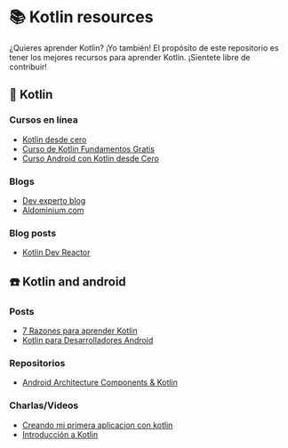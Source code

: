 # :books: Kotlin resources 

¿Quieres aprender Kotlin? ¡Yo también! 
El propósito de este repositorio es tener los mejores recursos para aprender Kotlin. ¡Sientete libre de contribuir!

## :hatched_chick: Kotlin

### Cursos en línea
* [Kotlin desde cero](https://www.youtube.com/playlist?list=PLh_neeN4BQCkH8lDUQ53tkFbRmLAV4g8P)
* [Curso de Kotlin Fundamentos Gratis](https://devcode.la/cursos/kotlin/)
* [Curso Android con Kotlin desde Cero](https://www.youtube.com/playlist?list=PLfK_bHIGfQBncSKfRCemdClJ-c9bPwB5N)
 
### Blogs

* [Dev experto blog](https://devexperto.com/blog/)
* [Aldominium.com](http://aldominium.com/)

### Blog posts

* [Kotlin Dev Reactor](https://medium.com/kotlin-dev-reactor)

## :phone: Kotlin and android
 
### Posts
* [7 Razones para aprender Kotlin](https://keepcoding.io/es/7-razones-aprender-kotlin/)
* [Kotlin para Desarrolladores Android
](https://stories.devacademy.la/kotlin-para-desarrolladores-android-24b1bc689035)

### Repositorios
* [Android Architecture Components & Kotlin](https://github.com/erikcaffrey/Android-Architecture-Components-Kotlin)

### Charlas/Videos
* [Creando mi primera aplicacion con kotlin](https://www.youtube.com/watch?v=NjhaD9134x8)
* [Introducción a Kotlin](https://www.youtube.com/watch?v=LxP8Kvb28mI)

